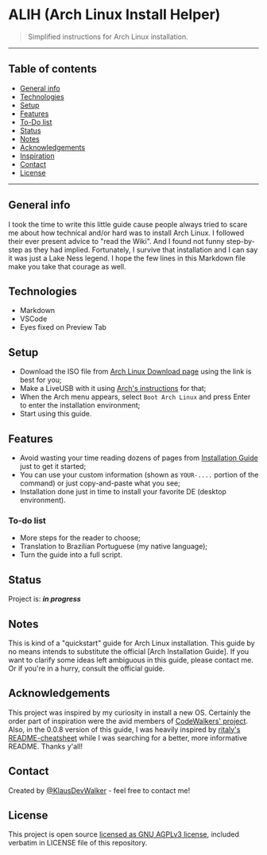 # ALIH (Arch Linux Install Helper)

> Simplified instructions for Arch Linux installation.

---

## Table of contents

- [General info](#general-info)
- [Technologies](#technologies)
- [Setup](#setup)
- [Features](#features)
- [To-Do list](#to-do-list)
- [Status](#status)
- [Notes](#notes)
- [Acknowledgements](#acknowledgements)
- [Inspiration](#inspiration)
- [Contact](#contact)
- [License](#license)

---

## General info

I took the time to write this little guide cause people always tried to scare me about how technical and/or hard was to install Arch Linux. I followed their ever present advice to "read the Wiki". And I found not funny step-by-step as they had implied. Fortunately, I survive that installation and I can say it was just a Lake Ness legend. I hope the few lines in this Markdown file make you take that courage as well.

## Technologies

- Markdown
- VSCode
- Eyes fixed on Preview Tab

## Setup

- Download the ISO file from [Arch Linux Download page] using the link is best for you;
- Make a LiveUSB with it using [Arch's instructions] for that;
- When the Arch menu appears, select `Boot Arch Linux` and press Enter to enter the installation environment;
- Start using this guide.

## Features

- Avoid wasting your time reading dozens of pages from [Installation Guide] just to get it started;
- You can use your custom information (shown as `YOUR-....` portion of the command) or just copy-and-paste what you see;
- Installation done just in time to install your favorite DE (desktop environment).

### To-do list

- More steps for the reader to choose;
- Translation to Brazilian Portuguese (my native language);
- Turn the guide into a full script.

## Status

Project is: **_in progress_**

## Notes

This is kind of a "quickstart" guide for Arch Linux installation. This guide by no means intends to substitute the official [Arch Installation Guide]. If you want to clarify some ideas left ambiguous in this guide, please contact me. Or if you're in a hurry, consult the official guide.

## Acknowledgements

This project was inspired by my curiosity in install a new OS. Certainly the order part of inspiration were the avid members of [CodeWalkers' project]. Also, in the 0.0.8 version of this guide, I was heavily inspired by [ritaly's README-cheatsheet] while I was searching for a better, more informative README. Thanks y'all!

## Contact

Created by [@KlausDevWalker] - feel free to contact me!

## License

This project is open source [licensed as GNU AGPLv3 license], included verbatim in LICENSE file of this repository.

<!-- Text's URLs  -->

[arch linux download page]: https://www.archlinux.org/download/
[arch's instructions]: https://wiki.archlinux.org/index.php/installation_guide#Boot_the_live_environment
[installation guide]: https://wiki.archlinux.org/index.php/Installation_guide
[codewalkers' project]: https://codewalkers.org
[ritaly's readme-cheatsheet]: https://github.com/ritaly/README-cheatsheet
[@klausdevwalker]: https://t.me/KlausDevWalker
[licensed as gnu agplv3 license]: https://www.gnu.org/licenses/agpl-3.0.en.html
